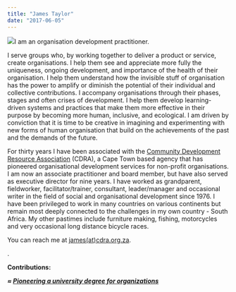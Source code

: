 ```yaml
---
title: "James Taylor"
date: "2017-06-05"
---
```


![](https://organizationunbound.org/wp-content/uploads/2017/06/JamesTaylor.png)I am an organisation development practitioner.

I serve groups who, by working together to deliver a product or service, create organisations. I help them see and appreciate more fully the uniqueness, ongoing development, and importance of the health of their organisation. I help them understand how the invisible stuff of organisation has the power to amplify or diminish the potential of their individual and collective contributions. I accompany organisations through their phases, stages and often crises of development. I help them develop learning-driven systems and practices that make them more effective in their purpose by becoming more human, inclusive, and ecological. I am driven by conviction that it is time to be creative in imagining and experimenting with new forms of human organisation that build on the achievements of the past and the demands of the future.

For thirty years I have been associated with the [Community Development Resource Association](http://www.cdra.org.za/) (CDRA), a Cape Town based agency that has pioneered organisational development services for non-profit organisations. I am now an associate practitioner and board member, but have also served as executive director for nine years. I have worked as grandparent, fieldworker, facilitator/trainer, consultant, leader/manager and occasional writer in the field of social and organisational development since 1976. I have been privileged to work in many countries on various continents but remain most deeply connected to the challenges in my own country - South Africa. My other pastimes include furniture making, fishing, motorcycles and very occasional long distance bicycle races.

You can reach me at [james(at)cdra.org.za](mailto:james@cdra.org.za).

.

**Contributions:**

_**≈ [Pioneering a university degree for organizations](https://organizationunbound.org/expressive-change/pioneering-a-university-degree-for-organizations/)**_
